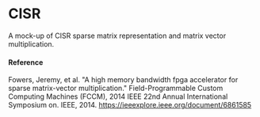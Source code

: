 # CISR

A mock-up of CISR sparse matrix representation and matrix vector multiplication.


#### Reference
Fowers, Jeremy, et al. "A high memory bandwidth fpga accelerator for sparse matrix-vector multiplication." Field-Programmable Custom Computing Machines (FCCM), 2014 IEEE 22nd Annual International Symposium on. IEEE, 2014. https://ieeexplore.ieee.org/document/6861585
